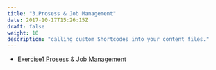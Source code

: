 ```yaml
---
title: "3.Prosess & Job Management"
date: 2017-10-17T15:26:15Z
draft: false
weight: 10
description: "calling custom Shortcodes into your content files."
---
```


* [Exercise1 Prosess & Job Management](exercise1-prosess-job-management)